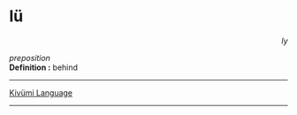 
# lü

<div align="right"><i>ly</i></div>

*preposition*  
**Definition :** behind  

---

[Kivümi Language](../README.md)

---
